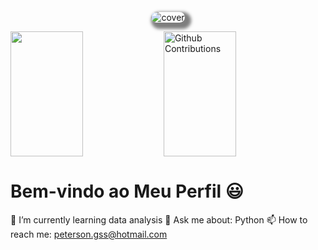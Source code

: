 <p align="center">
    <img
             alt="cover"
        loading="lazy"
        src="./assets/Copia_de_Cover_for_GitHub.gif" 
        style="border-radius: 15px; box-shadow: 5px 5px 5px 5px rgba(0,0,0,.5);" 
        title="PetersonGuilherme" 

</p>




</p>
<p>
  <img 
       width="48%" 
       min-width="420px" 
       height="200px" 
       align="left" 
       src="https://github-readme-stats.vercel.app/api?username=PetersonGuilherme767&show_icons=true&theme=tokyonight"
</p>


<p>
  <img 
        width="48%" 
        min-width="420px" 
        height="200px" 
        align="center" 
        alt="Github Contributions" src="https://github-readme-streak-stats.herokuapp.com/?user=PetersonGuilherme767&theme=tokyonight&hide_border=true" title="Github Contributions" />
</p>

# Bem-vindo ao Meu Perfil :smiley:


:seedling: I’m currently learning data analysis
:speech_balloon: Ask me about: Python
:mailbox: How to reach me: peterson.gss@hotmail.com

